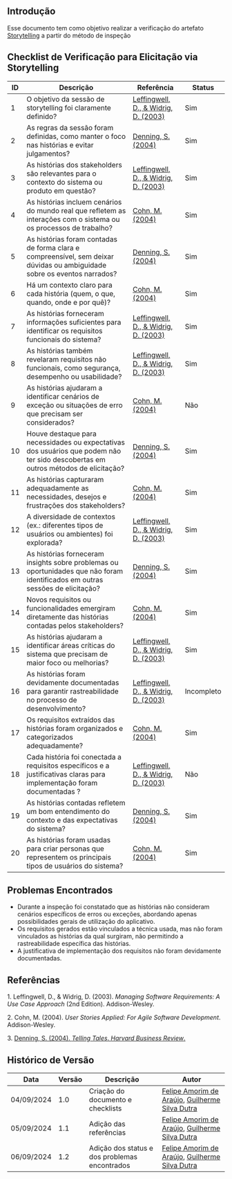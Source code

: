 ## Introdução
Esse documento tem como objetivo realizar a verificação do artefato [Storytelling](../../Elicitacao/ElicitacaodeRequisitos/storytelling.md) a partir do método de inspeção

## Checklist de Verificação para Elicitação via Storytelling

| ID  | Descrição | Referência | Status |
|-----|-----------|------------|--------|
| 1   | O objetivo da sessão de storytelling foi claramente definido? | [Leffingwell, D., & Widrig, D. (2003)](#managing-requirements) | Sim |
| 2   | As regras da sessão foram definidas, como manter o foco nas histórias e evitar julgamentos? | [Denning, S. (2004)](#telling-tales) | Sim |
| 3   | As histórias dos stakeholders são relevantes para o contexto do sistema ou produto em questão? | [Leffingwell, D., & Widrig, D. (2003)](#managing-requirements) | Sim |
| 4   | As histórias incluem cenários do mundo real que refletem as interações com o sistema ou os processos de trabalho? | [Cohn, M. (2004)](#agile-development) | Sim  |
| 5   | As histórias foram contadas de forma clara e compreensível, sem deixar dúvidas ou ambiguidade sobre os eventos narrados? | [Denning, S. (2004)](#telling-tales) | Sim |
| 6   | Há um contexto claro para cada história (quem, o que, quando, onde e por quê)? | [Cohn, M. (2004)](#agile-development)  | Sim |
| 7   | As histórias forneceram informações suficientes para identificar os requisitos funcionais do sistema? | [Leffingwell, D., & Widrig, D. (2003)](#managing-requirements) | Sim  |
| 8   | As histórias também revelaram requisitos não funcionais, como segurança, desempenho ou usabilidade? | [Leffingwell, D., & Widrig, D. (2003)](#managing-requirements) | Sim  |
| 9   | As histórias ajudaram a identificar cenários de exceção ou situações de erro que precisam ser considerados? | [Cohn, M. (2004)](#agile-development)  | Não |
| 10  | Houve destaque para necessidades ou expectativas dos usuários que podem não ter sido descobertas em outros métodos de elicitação? | [Denning, S. (2004)](#telling-tales) | Sim |
| 11  | As histórias capturaram adequadamente as necessidades, desejos e frustrações dos stakeholders? | [Cohn, M. (2004)](#agile-development) | Sim |
| 12  | A diversidade de contextos (ex.: diferentes tipos de usuários ou ambientes) foi explorada? | [Leffingwell, D., & Widrig, D. (2003)](#managing-requirements) | Sim |
| 13  | As histórias forneceram insights sobre problemas ou oportunidades que não foram identificados em outras sessões de elicitação? | [Denning, S. (2004)](#telling-tales) | Sim |
| 14  | Novos requisitos ou funcionalidades emergiram diretamente das histórias contadas pelos stakeholders? | [Cohn, M. (2004)](#agile-development) | Sim |
| 15  | As histórias ajudaram a identificar áreas críticas do sistema que precisam de maior foco ou melhorias? | [Leffingwell, D., & Widrig, D. (2003)](#managing-requirements) | Sim 
| 16  | As histórias foram devidamente documentadas para garantir rastreabilidade no processo de desenvolvimento?  | [Leffingwell, D., & Widrig, D. (2003)](#managing-requirements) | Incompleto |
| 17  | Os requisitos extraídos das histórias foram organizados e categorizados adequadamente? | [Cohn, M. (2004)](#agile-development) | Sim |
| 18  | Cada história foi conectada a requisitos específicos e a justificativas claras para implementação foram documentadas ?  | [Leffingwell, D., & Widrig, D. (2003)](#managing-requirements) | Não |
| 19  | As histórias contadas refletem um bom entendimento do contexto e das expectativas do sistema?  | [Denning, S. (2004)](#telling-tales) | Sim |
| 20  | As histórias foram usadas para criar personas que representem os principais tipos de usuários do sistema?  | [Cohn, M. (2004)](#agile-development)  | Sim |

## Problemas Encontrados

- Durante a inspeção foi constatado que as histórias não consideram cenários específicos de erros ou exceções, abordando apenas possibilidades gerais de utilização do aplicativo.
- Os requisitos gerados estão vinculados a técnica usada, mas não foram vinculados as histórias da qual surgiram, não permitindo a rastreabilidade específica das histórias.
- A justificativa de implementação dos requisitos não foram devidamente documentadas.


## Referências

<a id="managing-requirements">1.</a> Leffingwell, D., & Widrig, D. (2003). *Managing Software Requirements: A Use Case Approach* (2nd Edition). Addison-Wesley.

<a id="agile-development">2.</a> Cohn, M. (2004). *User Stories Applied: For Agile Software Development*. Addison-Wesley.

<a id="telling-tales">3.</a> [Denning, S. (2004). *Telling Tales*. *Harvard Business Review*.](https://hbr.org/2004/05/telling-tales)

## Histórico de Versão

<center>

| Data | Versão | Descrição | Autor |
| ---- | ------ | --------- | ----- |
| 04/09/2024 | 1.0 | Criação do documento e checklists | [Felipe Amorim de Araújo](https://github.com/lipeaaraujo), [Guilherme Silva Dutra](https://github.com/GuiDutra21) |
| 05/09/2024 | 1.1 | Adição das referências | [Felipe Amorim de Araújo](https://github.com/lipeaaraujo), [Guilherme Silva Dutra](https://github.com/GuiDutra21) |
| 06/09/2024 | 1.2 | Adição dos status e dos problemas encontrados | [Felipe Amorim de Araújo](https://github.com/lipeaaraujo), [Guilherme Silva Dutra](https://github.com/GuiDutra21) |

</center>
